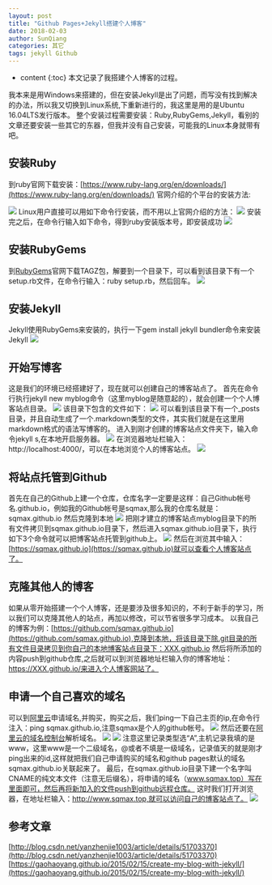 ```yaml
---
layout: post
title: "Github Pages+Jekyll搭建个人博客"
date: 2018-02-03
author: SunQiang
categories: 其它
tags: jekyll Github
---
```

* content
{:toc}
本文记录了我搭建个人博客的过程。




我本来是用Windows来搭建的，但在安装Jekyll是出了问题，而写没有找到解决的办法，所以我又切换到Linux系统,下重新进行的，我这里是用的是Ubuntu 16.04LTS发行版本。
整个安装过程需要安装：Ruby,RubyGems,Jekyll，看别的文章还要安装一些其它的东器，但我并没有自己安装，可能我的Linux本身就带有吧。

## 安装Ruby
到ruby官网下载安装：[https://www.ruby-lang.org/en/downloads/](https://www.ruby-lang.org/en/downloads/)
官网介绍的个平台的安装方法:

![](https://wx3.sinaimg.cn/mw1024/0072Njp2ly1fo34qgvscxj30gw059q3b.jpg)
Linux用户直接可以用如下命令行安装，而不用以上官网介绍的方法：
![](https://wx1.sinaimg.cn/mw1024/0072Njp2ly1fo34ximoc0j308l00u3yb.jpg)
安装完之后，在命令行输入如下命令，得到ruby安装版本号，即安装成功
![](http://wx1.sinaimg.cn/large/0072Njp2ly1fo3kzen0fuj30go011q2u.jpg)

## 安装RubyGems

到[RubyGems](https://rubygems.org/pages/download)官网下载TAGZ包，解要到一个目录下，可以看到该目录下有一个setup.rb文件，在命令行输入：ruby setup.rb，然后回车。
![](http://wx1.sinaimg.cn/large/0072Njp2ly1fo3lcre6o3j30k003tjs5.jpg)


## 安装Jekyll
Jekyll使用RubyGems来安装的，执行一下gem install jekyll bundler命令来安装Jekyll
![](http://wx3.sinaimg.cn/large/0072Njp2ly1fo3kzfhpinj30b700k744.jpg)
## 开始写博客
这是我们的环境已经搭建好了，现在就可以创建自己的博客站点了。
首先在命令行执行jekyll new myblog命令（这里myblog是随意起的），就会创建一个个人博客站点目录。
![](http://wx1.sinaimg.cn/large/0072Njp2ly1fo3kzeqq1sj30cm00wmx1.jpg)
该目录下包含的文件如下：
![](http://wx3.sinaimg.cn/large/0072Njp2ly1fo3lcqpz8pj30ka02jjrk.jpg)
可以看到该目录下有一个_posts目录，并且自动生成了一个.markdown类型的文件，其实我们就是在这里用markdown格式的语法写博客的。
进入到刚才创建的博客站点文件夹下，输入命令jekyll s,在本地开启服务器。
![](http://wx1.sinaimg.cn/large/0072Njp2ly1fo3lcr2ithj30ir05iwf5.jpg)
在浏览器地址栏输入：http://localhost:4000/，可以在本地浏览个人的博客站点。
![](http://wx1.sinaimg.cn/large/0072Njp2ly1fo3lcrff7yj30rs0h5mye.jpg)

## 将站点托管到Github
首先在自己的Github上建一个仓库，仓库名字一定要是这样：自己Github帐号名.github.io，例如我的Github帐号是sqmax,那么我的仓库名就是：sqmax.github.io
然后克隆到本地
![](http://wx4.sinaimg.cn/mw690/0072Njp2ly1fo3m1i9r7xj30n0010mx3.jpg)
把刚才建立的博客站点myblog目录下的所有文件拷贝到sqmax.github.io目录下，然后进入sqmax.github.io目录下，执行如下3个命令就可以把博客站点托管到github上。
![](https://wx2.sinaimg.cn/mw1024/0072Njp2ly1fo3lopyf5jj30kc04imxx.jpg)
然后在浏览其中输入：[https://sqmax.github.io](https://sqmax.github.io)就可以查看个人博客站点了。

## 克隆其他人的博客
如果从零开始搭建一个个人博客，还是要涉及很多知识的，不利于新手的学习，所以我们可以克隆其他人的站点，再加以修改，可以节省很多学习成本。
以我自己的博客为例：[https://github.com/sqmax.github.io](https://github.com/sqmax.github.io),克隆到本地，将该目录下除.git目录的所有文件目录拷贝到你自己的本地博客站点目录下：XXX.github.io
然后将所添加的内容push到github仓库,之后就可以到浏览器地址栏输入你的博客地址：https://XXX.github.io/来进入个人博客网站了。

## 申请一个自己喜欢的域名
可以到[阿里云](https://wanwang.aliyun.com/domain/)申请域名,并购买，购买之后，我们ping一下自己主页的ip,在命令行注入：ping sqmax.github.io,注意sqmax是个人的github帐号。
![](http://wx1.sinaimg.cn/large/0072Njp2ly1fo5ucm8bizj30kg02taaj.jpg)
然后还要在[阿里云的域名控制台](https://netcn.console.aliyun.com/core/domain/list?spm=5176.2020520001.0.0.aM1oA2)解析域名。
![](http://wx2.sinaimg.cn/large/0072Njp2ly1fo5u9esz84j30vc04bt93.jpg)
![](http://wx3.sinaimg.cn/large/0072Njp2ly1fo5uhtvxdpj30kp0b83z0.jpg)
注意这里记录类型选“A”,主机记录我填的是www，这里www是一个二级域名，@或者不填是一级域名，记录值天的就是刚才ping出来的id,这样就把我们自己申请购买的域名和github pages默认的域名sqmax.github.io关联起来了。
最后，在sqmax.github.io目录下建一个名字叫CNAME的纯文本文件（注意无后缀名），将申请的域名（www.sqmax.top）写在里面即可，然后再将新加入的文件push到github远程仓库。
这时我们打开浏览器，在地址栏输入：http://www.sqmax.top,就可以访问自己的博客站点了。
![](http://wx1.sinaimg.cn/large/0072Njp2ly1fo5ulbsywgj30s80kowjj.jpg)

## 参考文章

[http://blog.csdn.net/yanzhenjie1003/article/details/51703370](http://blog.csdn.net/yanzhenjie1003/article/details/51703370)
[https://gaohaoyang.github.io/2015/02/15/create-my-blog-with-jekyll/](https://gaohaoyang.github.io/2015/02/15/create-my-blog-with-jekyll/)























